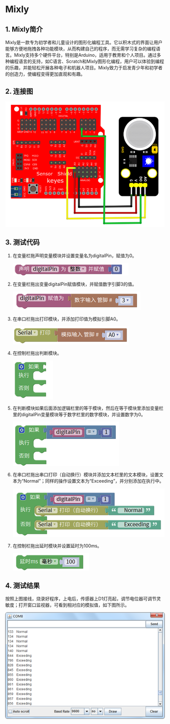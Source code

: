 # Mixly


## 1. Mixly简介  

Mixly是一款专为初学者和儿童设计的图形化编程工具。它以积木式的界面让用户能够方便地拖拽各种功能模块，从而构建自己的程序，而无需学习复杂的编程语言。Mixly支持多个硬件平台，特别是Arduino，适用于教育和个人项目。通过多种编程语言的支持，如C语言、Scratch和Mixly图形化编程，用户可以体验到编程的乐趣，并能轻松开展各种电子和机器人项目。Mixly致力于启发青少年和初学者的创造力，使编程变得更加直观和有趣。  

## 2. 连接图  

![](media/187246d321cb2844b67188e2311a97c8.png)  

## 3. 测试代码  

1. 在变量栏拖声明变量模块并设置变量名为digitalPin，赋值为0。  

   ![](media/79858064e52b8e6f2c1feaad536b04de.png)  

2. 在变量栏拖出变量digitalPin赋值模块，并赋值数字引脚3的值。  

   ![](media/2bc13d454294eeaa019b485cd2317fa6.png)  

3. 在串口栏拖出打印模块，并添加打印值为模拟引脚A0。  

   ![](media/f5515e691f88f2a761a97a46cb718387.png)  

4. 在控制栏拖出判断模块。  

   ![](media/ab120ea4437b2ed4fb08176f61f91438.png)  

5. 在判断模块如果后面添加逻辑栏里的等于模块，然后在等于模块里添加变量栏里的digitalPin变量模块等于数字栏里的数字模块，并设置数字为0。  

   ![](media/500436a245ca5d298b207044cc944e76.png)  

6. 在串口栏拖出串口打印（自动换行）模块并添加文本栏里的文本模块，设置文本为“Normal”；同样的操作设置文本为“Exceeding”，并分别添加在执行中。  

   ![](media/8d4d9f8b3fc1d5af0ea9102aeca49510.png)  

7. 在控制栏拖出延时模块并设置延时为100ms。  

   ![](media/5c03c46d9f4eda95d0af3d75e8a5815e.png)  

## 4. 测试结果  

按照上图接线，烧录好程序，上电后，传感器上D1灯亮起，调节电位器可调节灵敏度；打开窗口监视器，可看到相对应的模拟值，如下图所示。  

![](media/6e4c70a0ed0560ccdf4e46da2d6b3e75.png)


